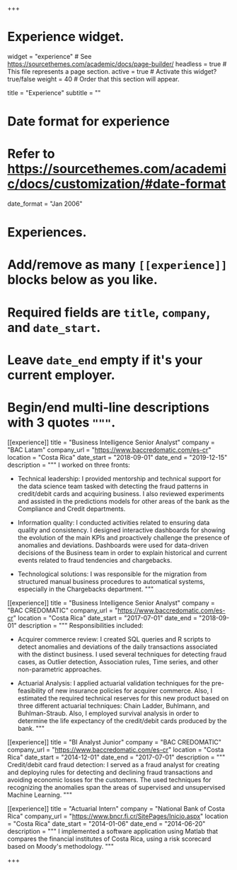 +++
# Experience widget.
widget = "experience"  # See https://sourcethemes.com/academic/docs/page-builder/
headless = true  # This file represents a page section.
active = true  # Activate this widget? true/false
weight = 40  # Order that this section will appear.

title = "Experience"
subtitle = ""

# Date format for experience
#   Refer to https://sourcethemes.com/academic/docs/customization/#date-format
date_format = "Jan 2006"

# Experiences.
#   Add/remove as many `[[experience]]` blocks below as you like.
#   Required fields are `title`, `company`, and `date_start`.
#   Leave `date_end` empty if it's your current employer.
#   Begin/end multi-line descriptions with 3 quotes `"""`.
[[experience]]
  title = "Business Intelligence Senior Analyst"
  company = "BAC Latam"
  company_url = "https://www.baccredomatic.com/es-cr"
  location = "Costa Rica"
  date_start = "2018-09-01"
  date_end = "2019-12-15"
  description = """
  I worked on three fronts:

  * Technical leadership: I provided mentorship and technical support for the data science team tasked with detecting the fraud patterns in credit/debit cards and acquiring business. I also reviewed experiments and assisted in the predictions models for other areas of the bank as the Compliance and Credit departments.

  * Information quality: I conducted activities related to ensuring data quality and consistency. I designed interactive dashboards for showing the evolution of the main KPIs and proactively challenge the presence of anomalies and deviations. Dashboards were used for data-driven decisions of the Business team in order to explain historical and current events related to fraud tendencies and chargebacks.

  * Technological solutions: I was responsible for the migration from structured manual business procedures to automatical systems, especially in the Chargebacks department.
  """



[[experience]]
  title = "Business Intelligence Senior Analyst"
  company = "BAC CREDOMATIC"
  company_url = "https://www.baccredomatic.com/es-cr"
  location = "Costa Rica"
  date_start = "2017-07-01"
  date_end = "2018-09-01"
  description = """
  Responsibilities included:

  * Acquirer commerce review: I created SQL queries and R scripts to detect anomalies and deviations of the daily transactions associated with the distinct business. I used several techniques for detecting fraud cases, as Outlier detection, Association rules, Time series, and other non-parametric approaches.

  * Actuarial Analysis: I applied actuarial validation techniques for the pre-feasibility of new insurance policies for acquirer commerce. Also, I estimated the required technical reserves for this new product based on three different actuarial techniques: Chain Ladder, Buhlmann, and Buhlman-Straub. Also, I employed survival analysis in order to determine the life expectancy of the credit/debit cards produced by the bank.
  """

[[experience]]
  title = "BI Analyst Junior"
  company = "BAC CREDOMATIC"
  company_url = "https://www.baccredomatic.com/es-cr"
  location = "Costa Rica"
  date_start = "2014-12-01"
  date_end = "2017-07-01"
  description = """ Credit/debit card fraud detection: I served as a fraud analyst for creating and deploying rules for detecting and declining fraud transactions and avoiding economic losses for the customers. The used techniques for recognizing the anomalies span the areas of supervised and unsupervised Machine Learning.
  """

  [[experience]]
    title = "Actuarial Intern"
    company = "National Bank of Costa Rica"
    company_url = "https://www.bncr.fi.cr/SitePages/Inicio.aspx"
    location = "Costa Rica"
    date_start = "2014-01-06"
    date_end = "2014-06-20"
    description = """ I implemented a software application using Matlab that compares the financial institutes of Costa Rica, using a risk scorecard based on Moody's methodology.
    """


+++
